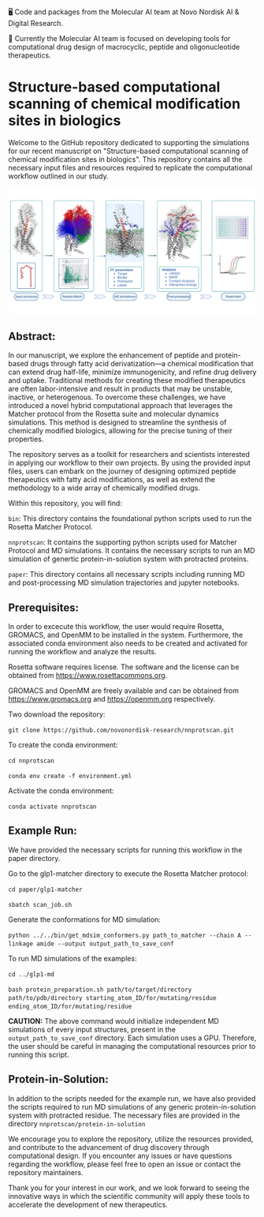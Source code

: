 🖥️ Code and packages from the Molecular AI team at Novo Nordisk AI & Digital Research.

💊 Currently the Molecular AI team is focused on developing tools for computational drug design of macrocyclic, peptide and oligonucleotide therapeutics.

# Structure-based computational scanning of chemical modification sites in biologics

Welcome to the GitHub repository dedicated to supporting the simulations for our recent manuscript on "Structure-based computational scanning of chemical modification sites in biologics". This repository contains all the necessary input files and resources required to replicate the computational workflow outlined in our study.

![nnprotscan_workflow](./nnprotscan_workflow.png)

## Abstract:

In our manuscript, we explore the enhancement of peptide and protein-based drugs through fatty acid derivatization—a chemical modification that can extend drug half-life, minimize immunogenicity, and refine drug delivery and uptake. Traditional methods for creating these modified therapeutics are often labor-intensive and result in products that may be unstable, inactive, or heterogenous. To overcome these challenges, we have introduced a novel hybrid computational approach that leverages the Matcher protocol from the Rosetta suite and molecular dynamics simulations. This method is designed to streamline the synthesis of chemically modified biologics, allowing for the precise tuning of their properties.

The repository serves as a toolkit for researchers and scientists interested in applying our workflow to their own projects. By using the provided input files, users can embark on the journey of designing optimized peptide therapeutics with fatty acid modifications, as well as extend the methodology to a wide array of chemically modified drugs.

Within this repository, you will find:

`bin`: This directory contains the foundational python scripts used to run the Rosetta Matcher Protocol.  

`nnprotscan`: It contains the supporting python scripts used for Matcher Protocol and MD simulations. It contains the necessary scripts to run an MD simulation of genertic protein-in-solution system with protracted proteins. 

`paper`: This directory contains all necessary scripts including running MD and post-processing MD simulation trajectories and jupyter notebooks. 

## Prerequisites:

In order to excecute this workflow, the user would require Rosetta, GROMACS, and OpenMM to be installed in the system. Furthermore, the associated conda environment also needs to be created and activated for running the workflow and analyze the results. 

Rosetta software requires license. The software and the license can be obtained from https://www.rosettacommons.org.

GROMACS and OpenMM are freely available and can be obtained from https://www.gromacs.org and https://openmm.org respectively.

Two download the repository:

`git clone https://github.com/novonordisk-research/nnprotscan.git`

To create the conda environment:

`cd nnprotscan`

`conda env create -f environment.yml`

Activate the conda environment:

`conda activate nnprotscan`

## Example Run:

We have provided the necessary scripts for running this workflow in the paper directory. 

Go to the glp1-matcher directory to execute the Rosetta Matcher protocol:

`cd paper/glp1-matcher` 

`sbatch scan_job.sh`

Generate the conformations for MD simulation:

`python ../../bin/get_mdsim_conformers.py path_to_matcher --chain A --linkage amide --output output_path_to_save_conf `

To run MD simulations of the examples:

`cd ../glp1-md`

`bash protein_preparation.sh path/to/target/directory path/to/pdb/directory starting_atom_ID/for/mutating/residue ending_atom_ID/for/mutating/residue`

**CAUTION:** The above command would initialize independent MD simulations of every input structures, present in the `output_path_to_save_conf` directory. Each simulation uses a GPU. Therefore, the user should be careful in managing the computational resources prior to running this script.

## Protein-in-Solution:

In addition to the scripts needed for the example run, we have also provided the scripts required to run MD simulations of any generic protein-in-solution system with protracted residue. The necessary files are provided in the directory `nnprotscan/protein-in-solution`

We encourage you to explore the repository, utilize the resources provided, and contribute to the advancement of drug discovery through computational design. If you encounter any issues or have questions regarding the workflow, please feel free to open an issue or contact the repository maintainers.

Thank you for your interest in our work, and we look forward to seeing the innovative ways in which the scientific community will apply these tools to accelerate the development of new therapeutics.
